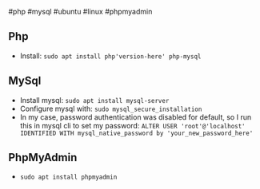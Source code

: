 #php #mysql #ubuntu #linux #phpmyadmin

## Php
* Install: `sudo apt install php'version-here' php-mysql`
## MySql
* Install mysql: `sudo apt install mysql-server`
* Configure mysql with: `sudo mysql_secure_installation`
* In my case, password authentication was disabled for default, so I run this in mysql cli to set my password: `ALTER USER 'root'@'localhost' IDENTIFIED WITH mysql_native_password by 'your_new_password_here'`

## PhpMyAdmin
* `sudo apt install phpmyadmin`
